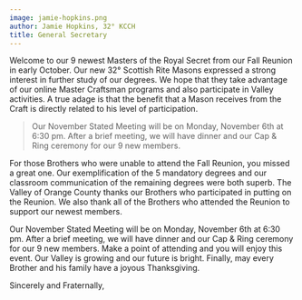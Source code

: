 ```yaml
---
image: jamie-hopkins.png
author: Jamie Hopkins, 32° KCCH
title: General Secretary
---
```


Welcome to our 9 newest Masters of the Royal Secret from our Fall Reunion in early October. Our new 32° Scottish Rite Masons expressed a strong interest in further study of our degrees. We hope that they take advantage of our online Master Craftsman programs and also participate in Valley activities. A true adage is that the benefit that a Mason receives from the Craft is directly related to his level of participation. 
 
> Our November Stated Meeting will be on Monday, November 6th at 6:30 pm. After a brief meeting, we will have dinner and our Cap & Ring ceremony for our 9 new members.

For those Brothers who were unable to attend the Fall Reunion, you missed a great one. Our exemplification of the 5 mandatory degrees and our classroom communication of the remaining degrees were both superb. The Valley of Orange County thanks our Brothers who participated in putting on the Reunion. We also thank all of the Brothers who attended the Reunion to support our newest members. 

Our November Stated Meeting will be on Monday, November 6th at 6:30 pm. After a brief meeting, we will have dinner and our Cap & Ring ceremony for our 9 new members. Make a point of attending and you will enjoy this event. Our Valley is growing and our future is bright. Finally, may every Brother and his family have a joyous Thanksgiving.

Sincerely and Fraternally,